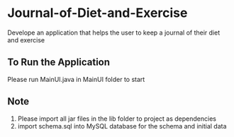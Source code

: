 # Journal-of-Diet-and-Exercise
Develope an application that helps the user to keep a journal of their diet and exercise

## To Run the Application
Please run MainUI.java in MainUI folder to start

## Note
1. Please import all jar files in the lib folder to project as dependencies
2. import schema.sql into MySQL database for the schema and initial data



